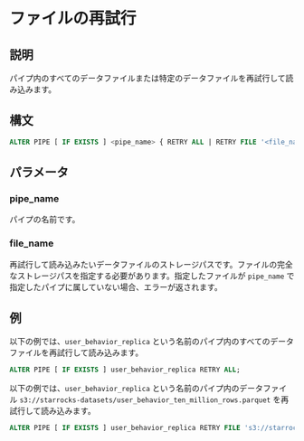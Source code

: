 # ファイルの再試行

## 説明

パイプ内のすべてのデータファイルまたは特定のデータファイルを再試行して読み込みます。

## 構文

```SQL
ALTER PIPE [ IF EXISTS ] <pipe_name> { RETRY ALL | RETRY FILE '<file_name>' }
```

## パラメータ

### pipe_name

パイプの名前です。

### file_name

再試行して読み込みたいデータファイルのストレージパスです。ファイルの完全なストレージパスを指定する必要があります。指定したファイルが `pipe_name` で指定したパイプに属していない場合、エラーが返されます。

## 例

以下の例では、`user_behavior_replica` という名前のパイプ内のすべてのデータファイルを再試行して読み込みます。

```SQL
ALTER PIPE [ IF EXISTS ] user_behavior_replica RETRY ALL;
```

以下の例では、`user_behavior_replica` という名前のパイプ内のデータファイル `s3://starrocks-datasets/user_behavior_ten_million_rows.parquet` を再試行して読み込みます。

```SQL
ALTER PIPE [ IF EXISTS ] user_behavior_replica RETRY FILE 's3://starrocks-datasets/user_behavior_ten_million_rows.parquet';
```
